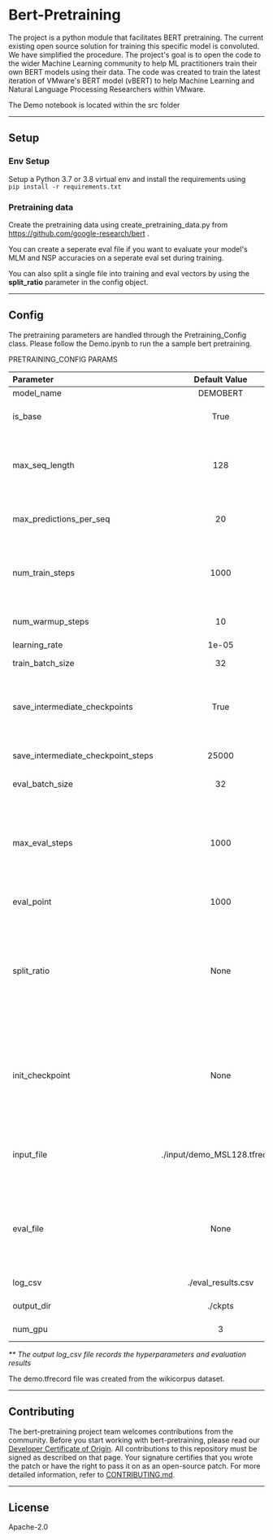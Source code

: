 # Bert-Pretraining

The project is a python module that facilitates BERT pretraining.  The current existing open source solution for training this specific model is convoluted. We have simplified the procedure. The project's goal is to open the code to the wider Machine Learning community to help ML practitioners train their own BERT models using their data.  The code was created to train the latest iteration of VMware's BERT model (vBERT) to help Machine Learning and Natural Language Processing Researchers within VMware. 

The Demo notebook is located within the src folder
<hr>

## Setup

### <b>Env Setup</b>
Setup a Python 3.7 or 3.8 virtual env
and install the requirements using\
` pip install -r requirements.txt `

### <b> Pretraining data</b>
Create the pretraining data using create_pretraining_data.py from https://github.com/google-research/bert .

You can create a seperate eval file if you want to evaluate your model's MLM and NSP accuracies on a seperate eval set during training.

You can also split a single file into training and eval vectors by using the <b>split_ratio</b> parameter in the config object.

<hr>

## Config 
The pretraining parameters are handled through the Pretraining_Config class. Please follow the Demo.ipynb to run the a sample bert pretraining.

PRETRAINING_CONFIG PARAMS

| Parameter        | Default Value |Description                        |
| :----------------|:-----------: | :-----------                          |
|model_name    | DEMOBERT  | Model name|
|is_base       | True| Boolean to select between BERT-Base and BERT-Large|
|max_seq_length| 128 |MSL, should be consistent with the tfrecord file (generate 2 seperate files if you want to pretrain BERT with different MSLs eg: 128, 512) |
|max_predictions_per_seq| 20 | Number of tokens masked for MLM, should be consistent with the tfrecord file|
|num_train_steps| 1000 | Number of steps to train the model for, terminates if we reach the end of tfrecord file (meaningful pretraining would require more training steps)|
|num_warmup_steps| 10| Number of warmup steps, BERT uses 1% of training steps as warmup steps|
|learning_rate| 1e-05 | Model Learning rate|
|train_batch_size| 32 | Training batch size (split across GPUs)|
|save_intermediate_checkpoints| True | Save checkpoints for every 'x 'training steps decided by the save_checkpoint_steps. Checkpoint will always be saved at the end of training|
|save_intermediate_checkpoint_steps| 25000 | Saves checkpoint after every 'x' training steps (not including warmup steps)|
|eval_batch_size| 32 |Evaluation batch size (split across GPUs)|
|max_eval_steps | 1000| Number of steps to perform evaluation on when there is no seperate eval file.<Br> If a seperate eval file is provided or if split_ratio is provided, the entire eval dataset is used for evaluation|
|eval_point | 1000 | Performs evaluation for every 'x' training steps|
|split_ratio| None| Percent of training dataset to use for evaluation if you want to split training tfrecord into train, eval datasets.<br> If no split ratio is provided, the training file will be used for evaulation (number of eval steps is controlled by the max_eval_steps parameter)|
|init_checkpoint| None| If you are resuming training provide the path to previous checkpoint. If you are initializing the training from a non default checkpoint(BERT-Base, BERT-Large), provide the model checkpoint name/path).|
|input_file| ./input/demo_MSL128.tfrecord | Input tfrecord file created using create_pretraining_data.py from https://github.com/google-research/bert|
|eval_file| None| If you want to use seperate eval dataset, provide the input tfrecord file created using create_pretraining_data.py from https://github.com/google-research/bert
|log_csv| ./eval_results.csv| File which stores the evaluation results **|
|output_dir | ./ckpts | Directory to store the checkpoints|
|num_gpu|	3| Number of GPUs to use for training|

<i>** The output log_csv file records the hyperparameters and evaluation results </i>

The demo.tfrecord file was created from the wikicorpus dataset.
<hr>

## Contributing

The bert-pretraining project team welcomes contributions from the community. Before you start working with bert-pretraining, please
read our [Developer Certificate of Origin](https://cla.vmware.com/dco). All contributions to this repository must be
signed as described on that page. Your signature certifies that you wrote the patch or have the right to pass it on
as an open-source patch. For more detailed information, refer to [CONTRIBUTING.md](CONTRIBUTING.md).
<hr>

## License
Apache-2.0


